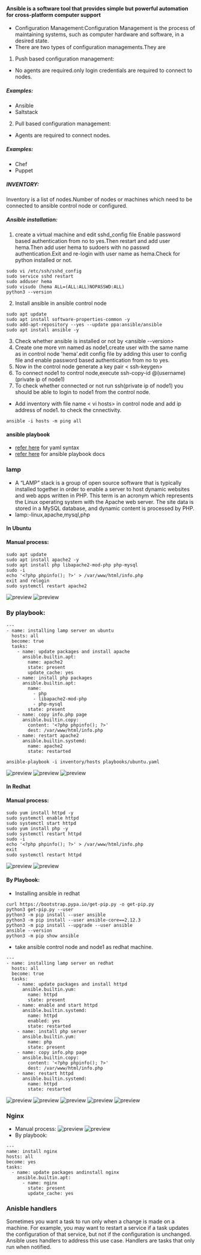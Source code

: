 #### Ansible is a software tool that provides simple but powerful automation for cross-platform computer support
* Configuration Management:Configuration Management is the process of maintaining systems, such as computer hardware and software, in a desired state. 
* There are two types of configuration managements.They are 
1. Push based configuration management:
* No agents are required.only login credentials are required to connect to nodes.
##### Examples:
* Ansible
* Saltstack
2. Pull based configuration management:
* Agents are required to connect nodes.
##### Examples:
* Chef
* Puppet
##### INVENTORY:
Inventory is a list of nodes.Number of nodes or machines which need to be connected to ansible control node or configured.
##### Ansible installation:
1. create a virtual machine and edit sshd_config file Enable password based authentication from no to yes.Then restart and add user hema.Then add user hema to sudoers with no passwd authentication.Exit and re-login with user name as hema.Check for python installed  or not.
```
sudo vi /etc/ssh/sshd_config
sudo service sshd restart
sudo adduser hema
sudo visudo (hema ALL=(ALL:ALL)NOPASSWD:ALL)
python3 --version
```
2. Install ansible in ansible control node
```
sudo apt update
sudo apt install software-properties-common -y
sudo add-apt-repository --yes --update ppa:ansible/ansible
sudo apt install ansible -y
```
3. Check whether ansible is installed or not by <ansible --version>
4. Create one more vm named as node1,create user with the same name as in control node 'hema'.edit config file by adding this user to config file and enable password based authentication from no to yes.
5. Now in the control node generate a key pair < ssh-keygen>
6. To connect node1  to control node,execute ssh-copy-id @(username)(private ip of node1)
7. To check whether connected or not run ssh(private ip of node1) you should be able to login to node1 from the control node.
* Add inventory with file name  < vi hosts> in control node and add ip address of node1. to check the cnnectivity.
```
ansible -i hosts -m ping all
```
#### ansible playbook
* [refer here](https://docs.ansible.com/ansible/latest/reference_appendices/YAMLSyntax.html) for yaml syntax
* [refer here](https://docs.ansible.com/ansible/latest/playbook_guide/playbooks.html#working-with-playbooks) for ansible playbook docs

### lamp
* A “LAMP” stack is a group of open source software that is typically installed together in order to enable a server to host dynamic websites and web apps written in PHP. This term is an acronym which represents the Linux operating system with the Apache web server. The site data is stored in a MySQL database, and dynamic content is processed by PHP.
* lamp:-linux,apache,mysql,php
#### In Ubuntu
#### Manual process:
```
sudo apt update
sudo apt install apache2 -y
sudo apt install php libapache2-mod-php php-mysql
sudo -i
echo '<?php phpinfo(); ?>' > /var/www/html/info.php
exit and relogin
sudo systemctl restart apache2
```
![preview](./Images/ansible3.png)
![preview](./Images/ansible2.png)
### By playbook:
```
---
- name: installing lamp server on ubuntu
  hosts: all
  become: true
  tasks:
    - name: update packages and install apache
      ansible.builtin.apt:
        name: apache2
        state: present
        update_cache: yes
    - name: install php packages
      ansible.builtin.apt:
        name:
          - php
          - libapache2-mod-php
          - php-mysql
        state: present
    - name: copy info.php page
      ansible.builtin.copy:
        content: '<?php phpinfo(); ?>'
        dest: /var/www/html/info.php
    - name: restart apache2
      ansible.builtin.systemd:
        name: apache2
        state: restarted
```
```
ansible-playbook -i inventory/hosts playbooks/ubuntu.yaml
```
![preview](./Images/ansible4.png)
![preview](./Images/ansible5.png)
![preview](./Images/ansible6.png)
#### In Redhat
#### Manual process:
```
sudo yum install httpd -y
sudo systemctl enable httpd
sudo systemctl start httpd
sudo yum install php -y
sudo systemctl restart httpd
sudo -i
echo '<?php phpinfo(); ?>' > /var/www/html/info.php
exit
sudo systemctl restart httpd
```
![preview](./Images/ansible7.png)
![preview](./Images/ansible8.png)
#### By Playbook:
* Installing ansible in redhat
```
curl https://bootstrap.pypa.io/get-pip.py -o get-pip.py
python3 get-pip.py --user
python3 -m pip install --user ansible
python3 -m pip install --user ansible-core==2.12.3
python3 -m pip install --upgrade --user ansible
ansible --version
python3 -m pip show ansible
```
* take ansible control node and node1 as redhat machine.
```
---
- name: installing lamp server on redhat
  hosts: all
  become: true
  tasks:
    - name: update packages and install httpd
      ansible.builtin.yum:
        name: httpd
        state: present
    - name: enable and start httpd
      ansible.builtin.systemd:
        name: httpd
        enabled: yes
        state: restarted
    - name: install php server
      ansible.builtin.yum:
        name: php
        state: present
    - name: copy info.php page
      ansible.builtin.copy:
        content: '<?php phpinfo(); ?>'
        dest: /var/www/html/info.php
    - name: restart httpd
      ansible.builtin.systemd:
        name: httpd
        state: restarted
```
![preview](./Images/ansible10.png)
![preview](./Images/ansible12.png)
![preview](./Images/ansible13.png)
![preview](./Images/ansible14.png)
![preview](./Images/ansible15.png)

### Nginx
* Manual process:
![preview](./Images/ansible16.png)
![preview](./Images/ansible17.png)
* By playbook:
```
---
name: install nginx
hosts: all
become: yes
tasks:
  - name: update packages andinstall nginx
    ansible.builtin.apt:
      - name: nginx
        state: present
        update_cache: yes
```

### Anisble handlers
Sometimes you want a task to run only when a change is made on a machine. For example, you may want to restart a service if a task updates the configuration of that service, but not if the configuration is unchanged. Ansible uses handlers to address this use case. Handlers are tasks that only run when notified.